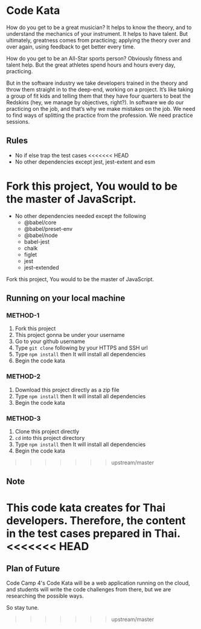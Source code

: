 # Code Kata

How do you get to be a great musician? It helps to know the theory, and to understand the mechanics of your instrument. It helps to have talent. But ultimately, greatness comes from practicing; applying the theory over and over again, using feedback to get better every time.

How do you get to be an All-Star sports person? Obviously fitness and talent help. But the great athletes spend hours and hours every day, practicing.

But in the software industry we take developers trained in the theory and throw them straight in to the deep-end, working on a project. It’s like taking a group of fit kids and telling them that they have four quarters to beat the Redskins (hey, we manage by objectives, right?). In software we do our practicing on the job, and that’s why we make mistakes on the job. We need to find ways of splitting the practice from the profession. We need practice sessions.

## Rules

- No if else trap the test cases
<<<<<<< HEAD
- No other dependencies except jest, jest-extent and esm

Fork this project, You would to be the master of JavaScript.
=======
- No other dependencies needed except the following
    - @babel/core
    - @babel/preset-env
    - @babel/node
    - babel-jest
    - chalk
    - figlet
    - jest
    - jest-extended
    
Fork this project, You would to be the master of JavaScript.

## Running on your local machine

### METHOD-1

1. Fork this project
2. This project gonna be under your username
3. Go to your github username
4. Type `git clone` following by your HTTPS and SSH url
5. Type `npm install` then It will install all dependencies
6. Begin the code kata

### METHOD-2

1. Download this project directly as a zip file
2. Type `npm install` then It will install all dependencies
3. Begin the code kata

### METHOD-3

1. Clone this project directly
2. `cd` into this project directory
3. Type `npm install` then It will install all dependencies
4. Begin the code kata
>>>>>>> upstream/master

## Note

This code kata creates for Thai developers. Therefore, the content in the test cases prepared in Thai.
<<<<<<< HEAD
=======

## Plan of Future

Code Camp 4's Code Kata will be a web application running on the cloud, and students will write the code challenges from there, but we are researching the possible ways. 

So stay tune.
>>>>>>> upstream/master

